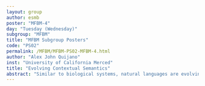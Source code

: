 ```yaml
---
layout: group
author: esmb
poster: "MFBM-4"
day: "Tuesday (Wednesday)"
subgroup: "MFBM"
title: "MFBM Subgroup Posters"
code: "PS02"
permalink: /MFBM/MFBM-PS02-MFBM-4.html
author: "Alex John Quijano"
inst: "University of California Merced"
title: "Evolving Contextual Semantics"
abstract: "Similar to biological systems, natural languages are evolving systems with words as their measurable units. Words have certain functions within a body of text to convey ideas and thought. This poster presentation introduces the method of Latent Semantic Analysis (LSA) and the Skip-Gram with Negative Sampling (SGNS) approaches to extract contextual semantics within a body of text taken from a social media platform called Twitter. Contextual semantics refers to a semantic space that is expressed as a linear combination of words from a matrix subspace. Due to the natural volatility of some words and languages as a whole, the semantic space is evolving in time. The objective is to study the emergence of online social movements particularly the use of hashtags. We explore the evolving contextual semantics of the social movement hashtags “#blacklivesmatter” and “#metoo” as examples. From our results and observations, we hypothesize that these hashtags exhibit selective language transmission (i.e. horizontal transmission), the process of passing words and phrases between people that lead to changes in meanings due to selective cultural pressures."
---
```

